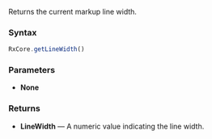 Returns the current markup line width.

### Syntax

```typescript
RxCore.getLineWidth()
```

### Parameters

- **None**

### Returns

- **LineWidth** — A numeric value indicating the line width.